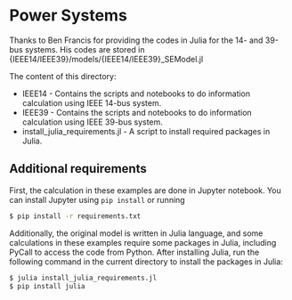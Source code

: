 # Power Systems

Thanks to Ben Francis for providing the codes in Julia for the 14- and 39-bus systems. His
codes are stored in {IEEE14/IEEE39}/models/{IEEE14/IEEE39}_SEModel.jl

The content of this directory:
* IEEE14 - Contains the scripts and notebooks to do information calculation using IEEE
  14-bus system.
* IEEE39 - Contains the scripts and notebooks to do information calculation using IEEE
  39-bus system.
* install_julia_requirements.jl - A script to install required packages in Julia.


## Additional requirements

First, the calculation in these examples are done in Jupyter notebook. You can install
Jupyter using `pip install` or running

``` bash
$ pip install -r requirements.txt
```

Additionally, the original model is written in Julia language, and some calculations
in these examples require some packages in Julia, including PyCall to access the code
from Python. After installing Julia, run the following command in the current directory to
install the packages in Julia:

``` bash
$ julia install_julia_requirements.jl
$ pip install julia
```
